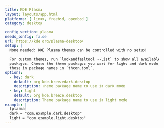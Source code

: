 ```yaml
---
title: KDE Plasma
layout: layouts/app.html
platforms: [ linux, freebsd, openbsd ]
category: desktop

config_section: plasma
needs_config: false
url: https://kde.org/plasma-desktop/
setup: |
  None needed: KDE Plasma themes can be controlled with no setup!

  For custom themes, run `lookandfeeltool --list` to show all available theme
  packages. Choose the theme packages you want for light and dark mode, and use
  those in package names in `thcon.toml`.
options:
  - key: dark
    default: org.kde.breezedark.desktop
    description: Theme package name to use in dark mode
  - key: light
    default: org.kde.breeze.desktop
    description: Theme package name to use in light mode
example: |
  [plasma]
  dark = "com.example.dark.desktop"
  light = "com.example.light.desktop"
---
```

